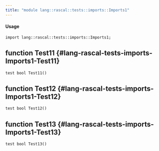 ```yaml
---
title: "module lang::rascal::tests::imports::Imports1"
---
```


#### Usage

`import lang::rascal::tests::imports::Imports1;`


## function Test11 {#lang-rascal-tests-imports-Imports1-Test11}

```rascal
test bool Test11()

```

## function Test12 {#lang-rascal-tests-imports-Imports1-Test12}

```rascal
test bool Test12()

```

## function Test13 {#lang-rascal-tests-imports-Imports1-Test13}

```rascal
test bool Test13()

```

